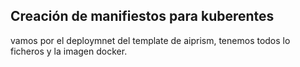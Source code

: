 ## Creación de manifiestos para kuberentes
vamos por el deploymnet del template de aiprism, tenemos todos lo ficheros y la imagen docker.